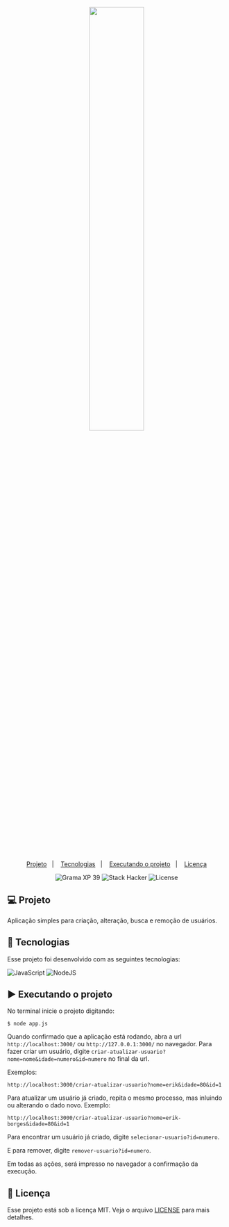 <p align="center">
  <img src="https://github.com/scillapinheiro/gama_academy_desafio-1/blob/main/logo-gama-academy.png" width="50%">
</p>

<p align="center">
  <a href="#-Projeto">Projeto</a>&nbsp;&nbsp;&nbsp;|&nbsp;&nbsp;&nbsp;
  <a href="#-tecnologias">Tecnologias</a>&nbsp;&nbsp;&nbsp;|&nbsp;&nbsp;&nbsp;
  <a href="#-executando-o-projeto">Executando o projeto</a>&nbsp;&nbsp;&nbsp;|&nbsp;&nbsp;&nbsp;
  <a href="#-licença">Licença</a>
</p>

<p align="center">
  <img alt="Grama XP 39" src="https://img.shields.io/static/v1?label=xp&message=39&color=success&labelColor=grey">
  
  <img alt="Stack Hacker" src="https://img.shields.io/static/v1?label=stack&message=hacker&color=success&labelColor=grey">
  
  <img alt="License" src="https://img.shields.io/static/v1?label=license&message=MIT&color=success&labelColor=grey">
</p>

## :computer: Projeto
Aplicação simples para criação, alteração, busca e remoção de usuários.

## :rocket: Tecnologias

Esse projeto foi desenvolvido com as seguintes tecnologias:

![JavaScript](https://img.shields.io/badge/javascript-%23323330.svg?style=for-the-badge&logo=javascript&logoColor=%23F7DF1E) ![NodeJS](https://img.shields.io/badge/node.js-6DA55F?style=for-the-badge&logo=node.js&logoColor=white)

## :arrow_forward: Executando o projeto
No terminal inicie o projeto digitando:
```
$ node app.js
```
Quando confirmado que a aplicação está rodando, abra a url ``http://localhost:3000/`` ou ``http://127.0.0.1:3000/`` no navegador. Para fazer criar um usuário, digite ``criar-atualizar-usuario?nome=nome&idade=numero&id=numero`` no final da url.

Exemplos:
```
http://localhost:3000/criar-atualizar-usuario?nome=erik&idade=80&id=1
```
Para atualizar um usuário já criado, repita o mesmo processo, mas inluindo ou alterando o dado novo. Exemplo:
```
http://localhost:3000/criar-atualizar-usuario?nome=erik-borges&idade=80&id=1
```
Para encontrar um usuário já criado, digite ``selecionar-usuario?id=numero``.

E para remover, digite ``remover-usuario?id=numero``.

Em todas as ações, será impresso no navegador a confirmação da execução.

## :memo: Licença
Esse projeto está sob a licença MIT. Veja o arquivo [LICENSE](LICENSE.md) para mais detalhes.
